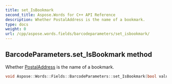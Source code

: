 ```yaml
---
title: set_IsBookmark
second_title: Aspose.Words for C++ API Reference
description: Whether PostalAddress is the name of a bookmark. 
type: docs
weight: 0
url: /cpp/aspose.words.fields/barcodeparameters/set_isbookmark/
---
```

## BarcodeParameters.set_IsBookmark method


Whether [PostalAddress](./get_postaladdress/) is the name of a bookmark.

```cpp
void Aspose::Words::Fields::BarcodeParameters::set_IsBookmark(bool value)
```

